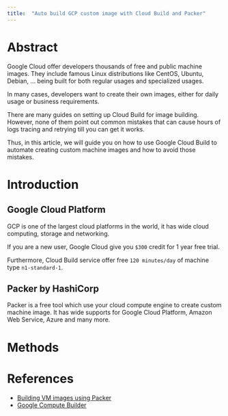 ```yaml
---
title:  "Auto build GCP custom image with Cloud Build and Packer"
---
```


# Abstract

Google Cloud offer developers thousands of free and public machine images. They include famous Linux distributions like CentOS, Ubuntu, Debian, ... being built for both regular usages and specialized usages.

In many cases, developers want to create their own images, either for daily usage or business requirements.

There are many guides on setting up Cloud Build for image building. However, none of them point out common mistakes that can cause hours of logs tracing and retrying till you can get it works.

Thus, in this article, we will guide you on how to use Google Cloud Build to automate creating custom machine images and how to avoid those mistakes.

# Introduction

## Google Cloud Platform

GCP is one of the largest cloud platforms in the world, it has wide cloud computing, storage and networking.

If you are a new user, Google Cloud give you `$300` credit for 1 year free trial.

Furthermore, Cloud Build service offer free `120 minutes/day` of machine type `n1-standard-1`.

## Packer by HashiCorp

Packer is a free tool which use your cloud compute engine to create custom machine image. It has wide supports for Google Cloud Platform, Amazon Web Service, Azure and many more.

# Methods



# References

- [Building VM images using Packer](https://cloud.google.com/build/docs/building/build-vm-images-with-packer)
- [Google Compute Builder](https://www.packer.io/plugins/builders/googlecompute)